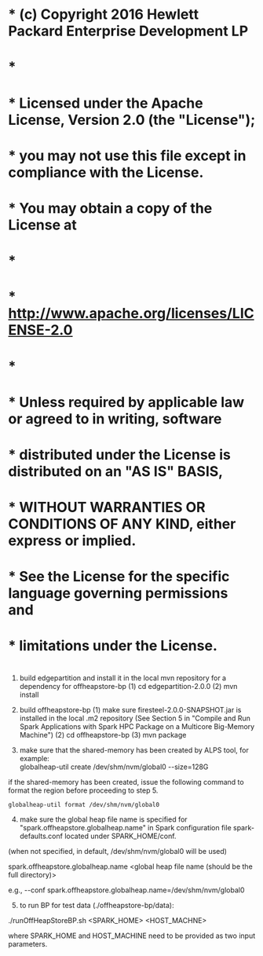 # * (c) Copyright 2016 Hewlett Packard Enterprise Development LP
# *
# * Licensed under the Apache License, Version 2.0 (the "License");
# * you may not use this file except in compliance with the License.
# * You may obtain a copy of the License at
# *
# *     http://www.apache.org/licenses/LICENSE-2.0
# *
# * Unless required by applicable law or agreed to in writing, software
# * distributed under the License is distributed on an "AS IS" BASIS,
# * WITHOUT WARRANTIES OR CONDITIONS OF ANY KIND, either express or implied.
# * See the License for the specific language governing permissions and
# * limitations under the License.
#

1. build edgepartition and install it in the local mvn repository for a dependency for offheapstore-bp
(1) cd edgepartition-2.0.0
(2) mvn install  

2. build offheapstore-bp 
(1) make sure firesteel-2.0.0-SNAPSHOT.jar is installed in the local .m2 repository (See Section 5 in "Compile and Run Spark Applications with Spark HPC Package on a Multicore Big-Memory Machine")
(2) cd offheapstore-bp 
(3) mvn package 

3. make sure that the shared-memory has been created by ALPS tool, for example:  
    globalheap-util create /dev/shm/nvm/global0 --size=128G

  if the shared-memory has been created, issue the following command to format
    the region before proceeding to step 5.

    globalheap-util format /dev/shm/nvm/global0

4. make sure the global heap file name is specified for "spark.offheapstore.globalheap.name" in Spark configuration
file spark-defaults.conf located under SPARK_HOME/conf.

(when not specified, in default, /dev/shm/nvm/global0 will be used)

spark.offheapstore.globalheap.name <global heap file name (should be the full directory)> 

e.g., --conf spark.offheapstore.globalheap.name=/dev/shm/nvm/global0

5. to run BP for test data (./offheapstore-bp/data): 

  ./runOffHeapStoreBP.sh <SPARK_HOME> <HOST_MACHNE>

where SPARK_HOME and HOST_MACHINE need to be provided as two input parameters.
